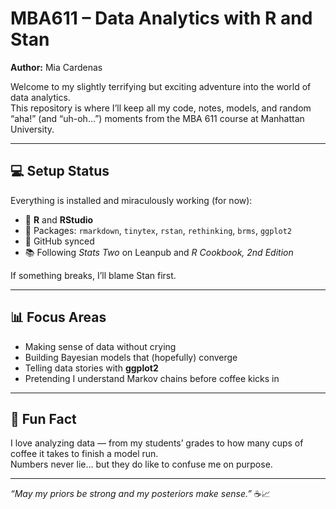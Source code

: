 # MBA611 – Data Analytics with R and Stan  
**Author:** Mia Cardenas  

Welcome to my slightly terrifying but exciting adventure into the world of data analytics.  
This repository is where I’ll keep all my code, notes, models, and random “aha!” (and “uh-oh…”) moments from the MBA 611 course at Manhattan University.  

---

## 💻 Setup Status  
Everything is installed and miraculously working (for now):  
- 🧠 **R** and **RStudio**  
- 🧩 Packages: `rmarkdown`, `tinytex`, `rstan`, `rethinking`, `brms`, `ggplot2`  
- 🔗 GitHub synced  
- 📚 Following *Stats Two* on Leanpub and *R Cookbook, 2nd Edition*  

If something breaks, I’ll blame Stan first.  

---

## 📊 Focus Areas  
- Making sense of data without crying  
- Building Bayesian models that (hopefully) converge  
- Telling data stories with **ggplot2**  
- Pretending I understand Markov chains before coffee kicks in  

---

## 🧠 Fun Fact  
I love analyzing data — from my students’ grades to how many cups of coffee it takes to finish a model run.  
Numbers never lie… but they do like to confuse me on purpose.  

---

*“May my priors be strong and my posteriors make sense.”* ☕📈

